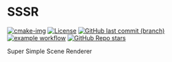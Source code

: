 # SSSR

[![cmake-img]][cmake-url]
[![License][license-img]][license-url]
[![GitHub last commit (branch)][last-commit-img]][last-commit-url]
[![example workflow][ci-img]][ci-url]
[![GitHub Repo stars][star-img]][star-url]

[cmake-img]: https://img.shields.io/badge/cmake-3.17-1f9948.svg?style=flat-square&logo=cmake
[cmake-url]: https://cmake.org/
[license-img]: https://img.shields.io/:license-mit-blue.svg?style=flat-square&logo=opensourceinitiative
[license-url]: https://opensource.org/licenses/MIT
[last-commit-img]: https://img.shields.io/github/last-commit/THISISAGOODNAME/SSSR/main?style=flat-square&logo=git
[last-commit-url]: https://github.com/THISISAGOODNAME/SSSR
[ci-img]: https://img.shields.io/github/workflow/status/THISISAGOODNAME/SSSR/Build%20with%20CMake?style=flat-square&logo=github
[ci-url]: https://github.com/THISISAGOODNAME/SSSR/actions
[star-img]: https://img.shields.io/github/stars/THISISAGOODNAME/SSSR?logo=github&style=flat-square
[star-url]: .

Super Simple Scene Renderer
